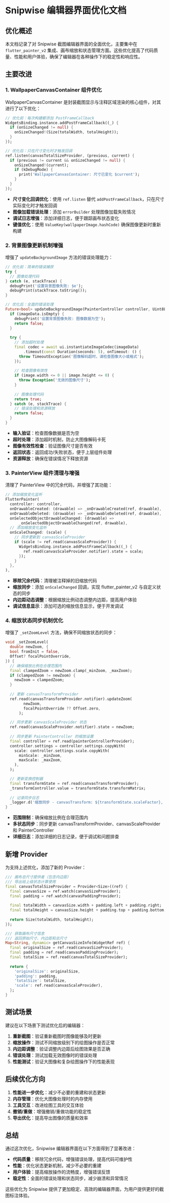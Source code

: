 # Snipwise 编辑器界面优化文档

## 优化概述

本文档记录了对 Snipwise 截图编辑器界面的全面优化，主要集中在 `flutter_painter_v2` 集成、画布缩放和状态管理方面。这些优化提高了代码质量、性能和用户体验，确保了编辑器在各种操作下的稳定性和响应性。

## 主要改进

### 1. WallpaperCanvasContainer 组件优化

WallpaperCanvasContainer 是封装截图显示与注释区域渲染的核心组件，对其进行了以下优化：

```dart
// 优化前：每次构建都添加 PostFrameCallback
WidgetsBinding.instance.addPostFrameCallback((_) {
  if (onSizeChanged != null) {
    onSizeChanged!(Size(totalWidth, totalHeight));
  }
});

// 优化后：只在尺寸变化时才触发回调
ref.listen(canvasTotalSizeProvider, (previous, current) {
  if (previous != current && onSizeChanged != null) {
    onSizeChanged!(current);
    if (kDebugMode) {
      print('WallpaperCanvasContainer: 尺寸已变化 $current');
    }
  }
});
```

- **尺寸变化回调优化**：使用 `ref.listen` 替代 `addPostFrameCallback`，只在尺寸实际变化时才触发回调
- **图像加载错误处理**：添加 `errorBuilder` 处理图像加载失败情况
- **调试日志增强**：添加详细日志，便于跟踪画布状态变化
- **键值优化**：使用 `ValueKey(wallpaperImage.hashCode)` 确保图像更新时重新构建

### 2. 背景图像更新机制增强

增强了 `updateBackgroundImage` 方法的错误处理能力：

```dart
// 优化前：简单的错误捕获
try {
  // 图像处理代码
} catch (e, stackTrace) {
  debugPrint('设置背景图像失败: $e');
  debugPrint(stackTrace.toString());
}

// 优化后：全面的错误处理
Future<bool> updateBackgroundImage(PainterController controller, Uint8List imageData) async {
  if (imageData.isEmpty) {
    debugPrint('设置背景图像失败: 图像数据为空');
    return false;
  }
  
  try {
    // 添加超时处理
    final codec = await ui.instantiateImageCodec(imageData)
        .timeout(const Duration(seconds: 5), onTimeout: () {
      throw TimeoutException('图像解码超时，请检查图像大小或格式');
    });
    
    // 检查图像有效性
    if (image.width <= 0 || image.height <= 0) {
      throw Exception('无效的图像尺寸');
    }
    
    // 图像处理代码
    return true;
  } catch (e, stackTrace) {
    // 错误处理和资源释放
    return false;
  }
}
```

- **输入验证**：检查图像数据是否为空
- **超时处理**：添加超时机制，防止大图像解码卡死
- **图像有效性检查**：验证图像尺寸是否有效
- **返回状态**：返回成功/失败状态，便于上层组件处理
- **资源释放**：确保在错误情况下释放资源

### 3. PainterView 组件清理与增强

清理了 PainterView 中的冗余代码，并增强了其功能：

```dart
// 添加缩放变化监听
FlutterPainter(
  controller: controller,
  onDrawableCreated: (drawable) => _onDrawableCreated(ref, drawable),
  onDrawableDeleted: (drawable) => _onDrawableDeleted(ref, drawable),
  onSelectedObjectDrawableChanged: (drawable) => 
      _onSelectedObjectDrawableChanged(ref, drawable),
  // 添加缩放变化监听
  onScaleChanged: (scale) {
    // 同步更新到 canvasScaleProvider
    if (scale != ref.read(canvasScaleProvider)) {
      WidgetsBinding.instance.addPostFrameCallback((_) {
        ref.read(canvasScaleProvider.notifier).state = scale;
      });
    }
  },
),
```

- **移除冗余代码**：清理被注释掉的旧缩放代码
- **缩放同步**：添加 `onScaleChanged` 回调，实现 flutter_painter_v2 与自定义状态的同步
- **内边距动态调整**：根据缩放比例动态调整内边距，提高用户体验
- **调试信息显示**：添加可选的缩放信息显示，便于开发调试

### 4. 缩放状态同步机制优化

增强了 `_setZoomLevel` 方法，确保不同缩放状态的同步：

```dart
void _setZoomLevel(
  double newZoom, {
  bool fromInit = false,
  Offset? focalPointOverride,
}) {
  // 确保缩放比例在合理范围内
  final clampedZoom = newZoom.clamp(_minZoom, _maxZoom);
  if (clampedZoom != newZoom) {
    newZoom = clampedZoom;
  }
  
  // 更新 canvasTransformProvider
  ref.read(canvasTransformProvider.notifier).updateZoom(
        newZoom,
        focalPointOverride ?? Offset.zero,
      );

  // 同步更新 canvasScaleProvider 状态
  ref.read(canvasScaleProvider.notifier).state = newZoom;
  
  // 同步更新 PainterController 的缩放设置
  final controller = ref.read(painterControllerProvider);
  controller.settings = controller.settings.copyWith(
    scale: controller.settings.scale.copyWith(
      minScale: _minZoom,
      maxScale: _maxZoom,
    ),
  );

  // 更新变换控制器
  final transformState = ref.read(canvasTransformProvider);
  _transformController.value = transformState.transformMatrix;
  
  // 记录同步日志
  _logger.d('缩放同步 - canvasTransform: ${transformState.scaleFactor}, canvasScale: ${ref.read(canvasScaleProvider)}');
}
```

- **范围限制**：确保缩放比例在合理范围内
- **多状态同步**：同步更新 canvasTransformProvider、canvasScaleProvider 和 PainterController
- **详细日志**：添加详细的日志记录，便于调试和问题排查

## 新增 Provider

为支持上述优化，添加了新的 Provider：

```dart
/// 画布总尺寸提供者（包含内边距）
/// 导出给上级状态计算使用
final canvasTotalSizeProvider = Provider<Size>((ref) {
  final canvasSize = ref.watch(canvasSizeProvider);
  final padding = ref.watch(canvasPaddingProvider);
  
  final totalWidth = canvasSize.width + padding.left + padding.right;
  final totalHeight = canvasSize.height + padding.top + padding.bottom;
  
  return Size(totalWidth, totalHeight);
});

/// 获取画布尺寸信息
/// 返回原始尺寸、内边距和总尺寸
Map<String, dynamic> getCanvasSizeInfo(WidgetRef ref) {
  final originalSize = ref.read(canvasSizeProvider);
  final padding = ref.read(canvasPaddingProvider);
  final totalSize = ref.read(canvasTotalSizeProvider);
  
  return {
    'originalSize': originalSize,
    'padding': padding,
    'totalSize': totalSize,
    'scale': ref.read(canvasScaleProvider),
  };
}
```

## 测试场景

建议在以下场景下测试优化后的编辑器：

1. **重新截图**：验证重新截图时图像能够及时更新
2. **缩放操作**：测试不同缩放级别下的绘图操作是否正常
3. **内边距调整**：验证调整内边距后绘图效果是否正确
4. **错误处理**：测试加载无效图像时的错误处理
5. **性能测试**：验证大图像和复杂绘图操作下的性能表现

## 后续优化方向

1. **性能进一步优化**：减少不必要的重建和状态更新
2. **内存管理**：优化大图像处理时的内存使用
3. **工具交互**：改进绘图工具的交互体验
4. **撤销/重做**：增强撤销/重做功能的稳定性
5. **导出优化**：提高导出图像的质量和效率

## 总结

通过这次优化，Snipwise 编辑器界面在以下方面得到了显著改进：

- **代码质量**：移除冗余代码，增强错误处理，提高代码可维护性
- **性能**：优化状态更新机制，减少不必要的重建
- **用户体验**：提高缩放操作的流畅度，增强错误反馈
- **稳定性**：全面的错误处理和状态同步，减少崩溃和异常情况

这些优化为 Snipwise 提供了更加稳定、高效的编辑器界面，为用户提供更好的截图标注体验。
